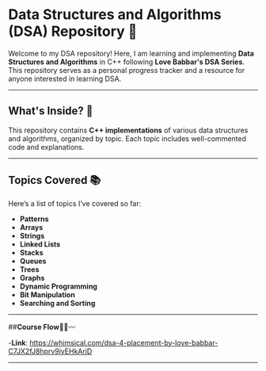 # **Data Structures and Algorithms (DSA) Repository** 🚀

Welcome to my DSA repository! Here, I am learning and implementing **Data Structures and Algorithms** in C++ following **Love Babbar's DSA Series**. This repository serves as a personal progress tracker and a resource for anyone interested in learning DSA.

---

## **What's Inside?** 📂

This repository contains **C++ implementations** of various data structures and algorithms, organized by topic. Each topic includes well-commented code and explanations.

---

## **Topics Covered** 📚

Here’s a list of topics I’ve covered so far:

- **Patterns**
- **Arrays**
- **Strings**
- **Linked Lists**
- **Stacks**
- **Queues**
- **Trees**
- **Graphs**
- **Dynamic Programming**
- **Bit Manipulation**
- **Searching and Sorting**
  
---
##**Course Flow**🌊🌀〰


-**Link**: https://whimsical.com/dsa-4-placement-by-love-babbar-C7JX2fJ8hprv9ivEHkArjD

---

